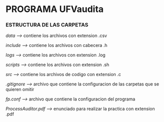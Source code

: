 # PROGRAMA UFVaudita

### ESTRUCTURA DE LAS CARPETAS

*data -->* contiene los archivos con extension .csv
	
*include -->* contiene los archivos con cabecera .h 

*logs -->* contiene los archivos con extension .log
	
*scripts -->* contiene los archivos con extension .sh 
	
*src -->* contiene los archivos de codigo con extension .c 
	
*.gitignore -->* archivo que contiene la configuracion de las carpetas que se quieren omitir 
	
*fp.conf -->* archivo que contiene la configuracion del programa

*ProcessAuditor.pdf -->* enunciado para realizar la practica con extension .pdf
